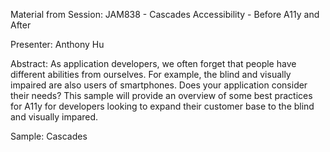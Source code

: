Material from Session: JAM838 - Cascades Accessibility - Before A11y and After

Presenter: Anthony Hu

Abstract: As application developers, we often forget that people have different abilities from ourselves.  For example, the blind and visually impaired are also users of smartphones.  Does your application consider their needs?  This sample will provide an overview of some best practices for A11y for developers looking to expand their customer base to the blind and visually impared.

Sample: Cascades
